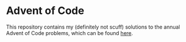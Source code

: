 # Advent of Code

This repository contains my (definitely not scuff) solutions to the annual Advent of Code problems, which can be found [here](https://adventofcode.com).
